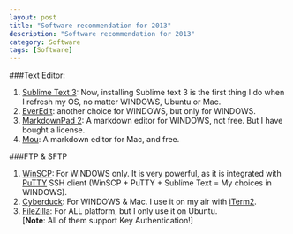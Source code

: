 ```yaml
---
layout: post
title: "Software recommendation for 2013"
description: "Software recommendation for 2013"
category: Software
tags: [Software]
---
```

###Text Editor:
1. [Sublime Text 3](http://www.sublimetext.com/3): Now, installing Sublime text 3 is the first thing I do when I refresh my OS, no matter WINDOWS, Ubuntu or Mac.    
2. [EverEdit](http://www.everedit.net/): another choice for WINDOWS, but only for WINDOWS.     
3. [MarkdownPad 2](http://markdownpad.com/): A markdown editor for WINDOWS, not free. But I have bought a license.      
4. [Mou](http://mouapp.com/): A markdown editor for Mac, and free.    

###FTP & SFTP
1. [WinSCP](http://winscp.net/eng/docs/introduction): For WINDOWS only. It is very powerful, as it is integrated with [PuTTY](http://www.chiark.greenend.org.uk/~sgtatham/putty/download.html) SSH client (WinSCP + PuTTY + Sublime Text = My choices in WINDOWS).    
2. [Cyberduck](http://cyberduck.io/): For WINDOWS & Mac. I use it on my air with [iTerm2](http://www.iterm2.com/#/section/home).      
3. [FileZilla](https://filezilla-project.org/): For ALL platform, but I only use it on Ubuntu.     
[**Note**: All of them support Key Authentication!]

